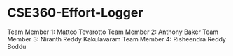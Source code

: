 # CSE360-Effort-Logger
Team Member 1: Matteo Tevarotto
Team Member 2: Anthony Baker 
Team Member 3: Niranth Reddy Kakulavaram
Team Member 4: Risheendra Reddy Boddu 

